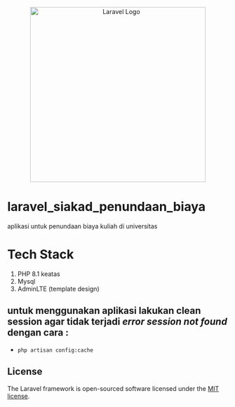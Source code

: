 <p align="center"><a href="https://laravel.com" target="_blank"><img src="https://raw.githubusercontent.com/laravel/art/master/logo-lockup/5%20SVG/2%20CMYK/1%20Full%20Color/laravel-logolockup-cmyk-red.svg" width="400" alt="Laravel Logo"></a></p>

# laravel_siakad_penundaan_biaya
aplikasi untuk penundaan biaya kuliah di universitas

# Tech Stack
1. PHP 8.1 keatas
2. Mysql
3. AdminLTE (template design)

## untuk menggunakan aplikasi lakukan clean session agar tidak terjadi _error session not found_ dengan cara :
 - ```php artisan config:cache```
## License

The Laravel framework is open-sourced software licensed under the [MIT license](https://opensource.org/licenses/MIT).
